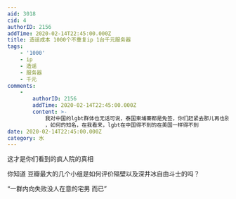 ```yaml
---
aid: 3018
cid: 4
authorID: 2156
addTime: 2020-02-14T22:45:00.000Z
title: 造谣成本 1000个不重复ip 1台千元服务器
tags:
    - '1000'
    - ip
    - 造谣
    - 服务器
    - 千元
comments:
    -
        authorID: 2156
        addTime: 2020-02-14T22:45:00.000Z
        content: >-
            我对中国的lgbt群体也无话可说，泰国柬埔寨都是免签，你们赶紧去那儿再也别回来了。不管你在推特是如何的大V
            ，如何的知名，在我看来，lgbt在中国得不到的在美国一样得不到
date: 2020-02-14T22:45:00.000Z
category: 水
---
```


这才是你们看到的疯人院的真相

你知道 豆瓣最大的几个小组是如何评价隔壁以及深井冰自由斗士的吗？

“一群内向失败没人在意的宅男 而已”
